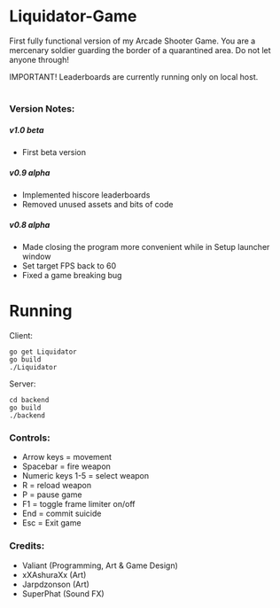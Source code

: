 # Liquidator-Game
First fully functional version of my Arcade Shooter Game. You are a mercenary soldier guarding the border of a quarantined area. Do not let anyone through!

IMPORTANT! Leaderboards are currently running only on local host.

#
### Version Notes:
##### v1.0 beta
- First beta version
##### v0.9 alpha
- Implemented hiscore leaderboards
- Removed unused assets and bits of code
##### v0.8 alpha
- Made closing the program more convenient while in Setup launcher window
- Set target FPS back to 60
- Fixed a game breaking bug
#

# Running
Client:
```
go get Liquidator
go build
./Liquidator
```
Server:
```
cd backend
go build
./backend
```
### Controls:
- Arrow keys = movement
- Spacebar = fire weapon
- Numeric keys 1-5 = select weapon
- R = reload weapon
- P = pause game
- F1 = toggle frame limiter on/off
- End = commit suicide
- Esc = Exit game

### Credits:
- Valiant (Programming, Art & Game Design)
- xXAshuraXx (Art)
- Jarpdzonson (Art)
- SuperPhat (Sound FX)
